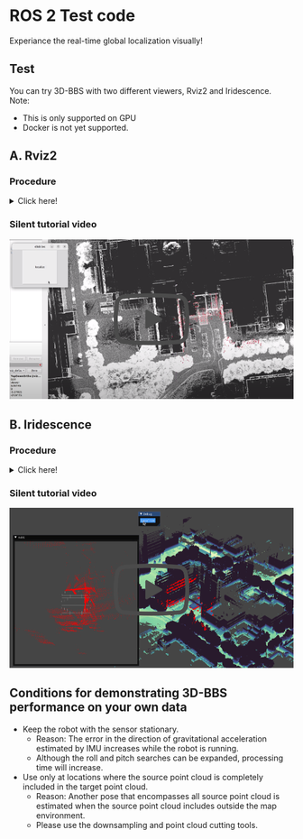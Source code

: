# ROS 2 Test code
Experiance the real-time global localization visually!

## Test
You can try 3D-BBS with two different viewers, Rviz2 and Iridescence.  
Note: 
- This is only supported on GPU
- Docker is not yet supported.

## A. Rviz2
### Procedure
<details><summary> Click here! </summary><div>

## Dependencies
- Installed 3D-BBS
- ROS 2 humble

### 1. Build
- Build ros2_test_rviz2 and click_loc
```shell script
cd 3d_bbs/ros2_test
colcon build --symlink-install --cmake-args -DCMAKE_BUILD_TYPE=Release --packages-select ros2_test_rviz2 click_loc
```

### 2. Config file setting
Config file format is 3d_bbs/ros2_test/config/ros2_test.yaml

Please download [test data](https://drive.google.com/file/d/1JfdQjQ3-4qOmHtvYq8UafBCmbz45-F4Z/view?usp=drive_link) and copy **target** folder path to **target_clouds** in yaml file.
```yaml
## Folder Paths
target_clouds: "your_path/target"
...
```

The ros2_test_data you download in the next step will work with default parameter values.

### 3. Run
**1. First terminal**
```shell script
cd 3d_bbs/ros2_test
source install/setup.bash
ros2 launch ros2_test_rviz2 gpu_ros2_test_rviz2_launch.py
```

**2. Second terminal**  
Please download [ros2_test_data](https://drive.google.com/drive/folders/1V7B22oEM2HTE5__MP6uVLjLUzDR3B3Kn?usp=drive_link).
```shell script
ros2 bag play <ros2 bag file path>
```

**3. Wait until this message is displayed.**
```shell script
 *=*=*=*=*=*=*=*=*=*=*=*=*=*=*=*
    [ROS2] 3D-BBS initialized
 *=*=*=*=*=*=*=*=*=*=*=*=*=*=*=*
```
**4. Click the localize button**  
<img alt="click_loc" src="../figs/click_loc.png" width="10%">

For localize, use the LiDAR scan taken just before the button click.  
The red point cloud is the matched source point.  

<img alt="rviz2_test" src="../figs/rviz2_test.png" width="50%">

**5. (Optional) Load voxelmap coordinates directly**
You can save the voxelmaps coordinates and skip 3D-BBS voxel construction if you reuse the same parameters of `min_level_res` and `max_level`.  
Please refer to step 5 of [test_code.md](./test/test_code.md)  
After saving the voxelmaps, please try 3. Run again.

</div></details>

### Silent tutorial video
[![video](../figs/rviz2_test_thumbnail.png)](https://youtu.be/AmQ1u77ws-g)

## B. Iridescence
### Procedure
<details><summary> Click here! </summary><div>

## Dependencies
- [Iridescence](https://github.com/koide3/iridescence)
- Installed 3D-BBS
- ROS 2 humble

### 1. Build and install
- Build and Install Iridescence
Clone repository at Home directory.
```shell script
# Install dependencies
sudo apt-get install -y libglm-dev libglfw3-dev libpng-dev libjpeg-dev libeigen3-dev libboost-filesystem-dev libboost-program-options-dev

# Build and install Iridescence
git clone https://github.com/koide3/iridescence --recursive
mkdir iridescence/build && cd iridescence/build
cmake ..
make -j8
sudo make install
```

- Build ros2_test_iridescence
```shell script
cd 3d_bbs/ros2_test
colcon build --symlink-install --cmake-args -DCMAKE_BUILD_TYPE=Release --packages-select ros2_test_iridescence
```

### 2. Config file setting
Config file format is 3d_bbs/ros2_test/config/ros2_test.yaml  

Please download [test data](https://drive.google.com/drive/folders/1V7B22oEM2HTE5__MP6uVLjLUzDR3B3Kn?usp=drive_link) and copy **target** folder path to **target_clouds** in yaml file.
```yaml
## Folder Paths
target_clouds: "your_path/target"
...
```

The ros2_test_data you download in the next step will work with default parameter values.
 
### 3. Run
**1. First terminal**
```shell script
cd 3d_bbs/ros2_test
source install/setup.bash
ros2 launch ros2_test_iridescence gpu_ros2_test_iridescence_launch.py
```

**2. Second terminal**  
Please download [ros2_test_data](https://drive.google.com/drive/folders/1V7B22oEM2HTE5__MP6uVLjLUzDR3B3Kn?usp=drive_link).
```shell script
ros2 bag play <ros2 bag file path>
```

**3. Wait until this message is displayed.**
```shell script
 *=*=*=*=*=*=*=*=*=*=*=*=*=*=*=*
    [ROS2] 3D-BBS initialized
 *=*=*=*=*=*=*=*=*=*=*=*=*=*=*=*
```
**4. Click the localize button**  
<img alt="iridescence_click" src="../figs/iridescence_click.png" width="10%">

For localize, use the LiDAR scan taken just before the button click.  
The red point cloud is the matched source point.  
By pressing "Ctrl+M", a hidden menu bar appears.

<img alt="riridescence_test" src="../figs/iridescence_test.png" width="50%">

**5. (Optional) Load voxelmap coordinates directly**
You can save the voxelmaps coordinates and skip 3D-BBS voxel construction if you reuse the same parameters of `min_level_res` and `max_level`.  
Please refer to step 5 of [test_code.md](./test/test_code.md)
After saving the voxelmaps, please try 3. Run again.

</div></details>

### Silent tutorial video
[![video](../figs/iridescence_test_thumbnail.png)](https://youtu.be/k2DZ2q2ZhOs)

## Conditions for demonstrating 3D-BBS performance on your own data
- Keep the robot with the sensor stationary.
  - Reason: The error in the direction of gravitational acceleration estimated by IMU increases while the robot is running.
  - Although the roll and pitch searches can be expanded, processing time will increase.
- Use only at locations where the source point cloud is completely included in the target point cloud.
  - Reason: Another pose that encompasses all source point cloud is estimated when the source point cloud includes outside the map environment. 
  - Please use the downsampling and point cloud cutting tools.